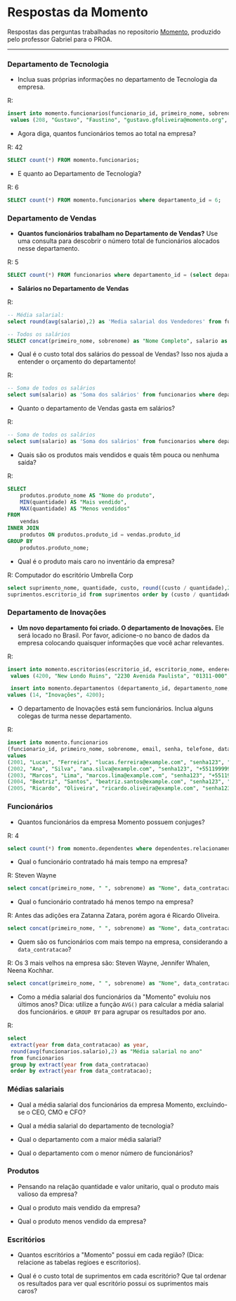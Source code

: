 # Respostas da Momento

Respostas das perguntas trabalhadas no repositorio [Momento](https://github.com/gabaugusto/sample-databases/blob/main/Tabelas/7_Exemplos/Momento/README.md), produzido pelo professor Gabriel para o PROA.

--- 

### Departamento de Tecnologia 

* Inclua suas próprias informações no departamento de Tecnologia da empresa.

R:
```sql
insert into momento.funcionarios(funcionario_id, primeiro_nome, sobrenome, email, senha, telefone, data_contratacao, cargo_id, salario, gerente_id, departamento_id)
 values (208, "Gustavo", "Faustino", "gustavo.gfoliveira@momento.org", "4@8@15@14", "11940028922", '2024-01-11', 9, 4500.00, 103, 6);
```

* Agora diga, quantos funcionários temos ao total na empresa?

R: 42
```sql
SELECT count(*) FROM momento.funcionarios;
```


* E quanto ao Departamento de Tecnologia?

R: 6
```sql
SELECT count(*) FROM momento.funcionarios where departamento_id = 6;
```
### Departamento de Vendas 

* **Quantos funcionários trabalham no Departamento de Vendas?**
Use uma consulta para descobrir o número total de funcionários alocados nesse departamento.

R: 5
```sql
SELECT count(*) FROM funcionarios where departamento_id = (select departamento_id from departamentos where departamento_nome = "vendas");
```
* **Salários no Departamento de Vendas**

R:
```sql
-- Média salarial:
select round(avg(salario),2) as 'Media salarial dos Vendedores' from funcionarios where departamento_id = (select departamento_id from departamentos where departamento_nome = "vendas");

-- Todos os salários
SELECT concat(primeiro_nome, sobrenome) as "Nome Completo", salario as "Salários" FROM funcionarios where departamento_id = (select departamento_id from departamentos where departamento_nome = "vendas");
```

* Qual é o custo total dos salários do pessoal de Vendas? Isso nos ajuda a entender o orçamento do departamento!

R:
```sql
-- Soma de todos os salários
select sum(salario) as 'Soma dos salários' from funcionarios where departamento_id = (select departamento_id from departamentos where departamento_nome = "vendas");
```
* Quanto o departamento de Vendas gasta em salários?

R:
```sql
-- Soma de todos os salários
select sum(salario) as 'Soma dos salários' from funcionarios where departamento_id = (select departamento_id from departamentos where departamento_nome = "vendas");
```

* Quais são os produtos mais vendidos e quais têm pouca ou nenhuma saída?

R:
```sql
SELECT 
    produtos.produto_nome AS "Nome do produto",
    MIN(quantidade) AS "Mais vendido",
    MAX(quantidade) AS "Menos vendidos"
FROM 
    vendas 
INNER JOIN 
    produtos ON produtos.produto_id = vendas.produto_id
GROUP BY 
    produtos.produto_nome;
```

* Qual é o produto mais caro no inventário da empresa?

R: Computador do escritório Umbrella Corp
```sql
select suprimento_nome, quantidade, custo, round((custo / quantidade),2) as "preço unitário",
suprimentos.escritorio_id from suprimentos order by (custo / quantidade) desc limit 1;
```
### Departamento de Inovações 

* **Um novo departamento foi criado. O departamento de Inovações.** 
Ele será locado no Brasil. Por favor, adicione-o no banco de dados da empresa colocando quaisquer informações que você achar relevantes.

R:
```sql
insert into momento.escritorios(escritorio_id, escritorio_nome, endereco, cep, cidade, estado_provincia,pais_id)
 values (4200, "New Londo Ruins", "2230 Avenida Paulista", "01311-000", "São Paulo", "São Paulo", "BR");

 insert into momento.departamentos (departamento_id, departamento_nome, escritorio_id)
values (14, "Inovações", 4200);
```

* O departamento de Inovações está sem funcionários. Inclua alguns colegas de turma nesse departamento.  

R:
```sql
insert into momento.funcionarios 
(funcionario_id, primeiro_nome, sobrenome, email, senha, telefone, data_contratacao, cargo_id, salario, gerente_id, departamento_id)
values 
(2001, "Lucas", "Ferreira", "lucas.ferreira@example.com", "senha123", "+5511999990001", "2024-11-01", 20, 21000.00, NULL, 14),
(2002, "Ana", "Silva", "ana.silva@example.com", "senha123", "+5511999990002", "2024-11-01", 14, 9000.00, NULL, 14),
(2003, "Marcos", "Lima", "marcos.lima@example.com", "senha123", "+5511999990003", "2024-11-01", 21, 8000.00, NULL, 14),
(2004, "Beatriz", "Santos", "beatriz.santos@example.com", "senha123", "+5511999990004", "2024-11-01", 15, 12000.00, NULL, 14),
(2005, "Ricardo", "Oliveira", "ricardo.oliveira@example.com", "senha123", "+5511999990005", "2024-11-01", 10, 9500.00, NULL, 14);
```

### Funcionários

* Quantos funcionários da empresa Momento possuem conjuges?

R: 4
```sql
select count(*) from momento.dependentes where dependentes.relacionamento like "Conjuge%";
```

* Qual o funcionário contratado há mais tempo na empresa?

R: Steven Wayne
```sql
select concat(primeiro_nome, " ", sobrenome) as "Nome", data_contratacao as "Data do contrato" from momento.funcionarios order by data_contratacao asc limit 1;
```

* Qual o funcionário contratado há menos tempo na empresa?

R: Antes das adições era Zatanna Zatara, porém agora é Ricardo Oliveira.
```sql
select concat(primeiro_nome, " ", sobrenome) as "Nome", data_contratacao as "Data do contrato" from momento.funcionarios order by data_contratacao desc limit 1;
```

* Quem são os funcionários com mais tempo na empresa, considerando a `data_contratacao`?

R: Os 3 mais velhos na empresa são: Steven Wayne, Jennifer Whalen, Neena Kochhar.
```sql
select concat(primeiro_nome, " ", sobrenome) as "Nome", data_contratacao as "Data do contrato" from momento.funcionarios order by data_contratacao asc limit 3;
```

* Como a média salarial dos funcionários da "Momento" evoluiu nos últimos anos?
Dica: utilize a função `AVG()` para calcular a média salarial dos funcionários. e `GROUP BY` para agrupar os resultados por ano.

R:
```sql
select 
 extract(year from data_contratacao) as year,
 round(avg(funcionarios.salario),2) as "Média salarial no ano"
 from funcionarios 
 group by extract(year from data_contratacao)
 order by extract(year from data_contratacao);
 ```

### Médias salariais

* Qual a média salarial dos funcionários da empresa Momento, excluindo-se o CEO, CMO e CFO?

* Qual a média salarial do departamento de tecnologia? 

* Qual o departamento com a maior média salarial?

* Qual o departamento com o menor número de funcionários?

### Produtos

* Pensando na relação quantidade e valor unitario, qual o produto mais valioso da empresa?

* Qual o produto mais vendido da empresa?

* Qual o produto menos vendido da empresa?

### Escritórios

* Quantos escritórios a "Momento" possui em cada região? (Dica: relacione as tabelas regioes e escritorios).

* Qual é o custo total de suprimentos em cada escritório? Que tal ordenar os resultados para ver qual escritório possui os suprimentos mais caros?